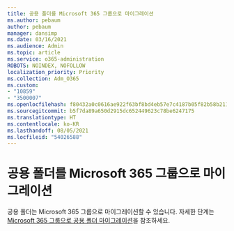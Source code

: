 ```yaml
---
title: 공용 폴더를 Microsoft 365 그룹으로 마이그레이션
ms.author: pebaum
author: pebaum
manager: dansimp
ms.date: 03/16/2021
ms.audience: Admin
ms.topic: article
ms.service: o365-administration
ROBOTS: NOINDEX, NOFOLLOW
localization_priority: Priority
ms.collection: Adm_O365
ms.custom:
- "10859"
- "3500007"
ms.openlocfilehash: f80432a0c0616ae922f63bf8bd4eb57e7c4187b05f82b58b21106a7f0c7863a0
ms.sourcegitcommit: b5f7da89a650d2915dc652449623c78be6247175
ms.translationtype: HT
ms.contentlocale: ko-KR
ms.lasthandoff: 08/05/2021
ms.locfileid: "54026588"
---
```

# <a name="migrate-public-folders-to-microsoft-365-groups"></a>공용 폴더를 Microsoft 365 그룹으로 마이그레이션

공용 폴더는 Microsoft 365 그룹으로 마이그레이션할 수 있습니다. 자세한 단계는 [Microsoft 365 그룹으로 공용 폴더 마이그레이션](https://aka.ms/PFToM365Group)을 참조하세요.